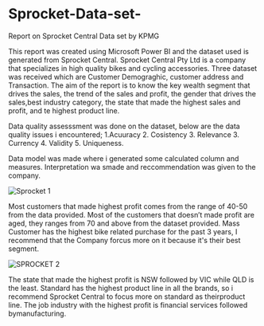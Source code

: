 # Sprocket-Data-set-
Report on Sprocket Central Data set by KPMG

This report was created using Microsoft Power BI and the dataset used is generated from Sprocket Central. Sprocket Central Pty Ltd is a company that specializes in high quality bikes and cycling accessories. Three dataset was  received which are Customer Demograghic, customer address and Transaction.
The aim of the report is to know the key wealth segment that drives the sales, the trend of the sales and profit, the gender that drives the sales,best industry category, the state that made the highest sales and profit, and te highest product line.

Data quality assesssment was done on the dataset, below are the data quality issues i encountered; 
1.Acuuracy 
2. Cosistency 
3. Relevance 
3. Currency 
4. Validity 
5. Uniqueness.

Data model was made where i generated some calculated column and measures. Interpretation wa smade and reccommendation was given to the company.

![Sprocket 1](https://user-images.githubusercontent.com/72547309/216486124-557a78e0-5982-41c7-aadb-9f9d1d64dd80.jpg)

Most customers that made highest profit comes from the range of 40-50 from the data provided.
Most of the customers that doesn’t made profit are aged, they ranges from 70 and above from the dataset provided.
Mass Customer has the highest bike related purchase for the past 3 years, I recommend that the Company forcus more on it because it's their best segment.

![SPROCKET 2](https://user-images.githubusercontent.com/72547309/216486505-a7a11b4f-dde4-4237-afe5-a505e95e1f46.jpg)

The state that made the highest profit is NSW followed by VIC while QLD is the least.
Standard has the highest product line in all the brands, so i recommend Sprocket Central to focus more on standard as theirproduct line.
The job industry with the highest profit is financial services followed bymanufacturing.

